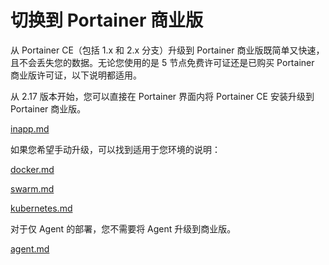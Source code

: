# 切换到 Portainer 商业版

从 Portainer CE（包括 1.x 和 2.x 分支）升级到 Portainer 商业版既简单又快速，且不会丢失您的数据。无论您使用的是 5 节点免费许可证还是已购买 Portainer 商业版许可证，以下说明都适用。

从 2.17 版本开始，您可以直接在 Portainer 界面内将 Portainer CE 安装升级到 Portainer 商业版。

[inapp.md](inapp.md)

如果您希望手动升级，可以找到适用于您环境的说明：

[docker.md](docker.md)

[swarm.md](swarm.md)

[kubernetes.md](kubernetes.md)

对于仅 Agent 的部署，您不需要将 Agent 升级到商业版。

[agent.md](agent.md)

